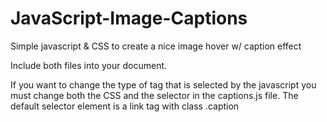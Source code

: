 JavaScript-Image-Captions
=========================

Simple javascript &amp; CSS to create a nice image hover w/ caption effect


Include both files into your document.

If you want to change the type of tag that is selected by the javascript you must change both the CSS and the selector
in the captions.js file. The default selector element is a link tag with class .caption
